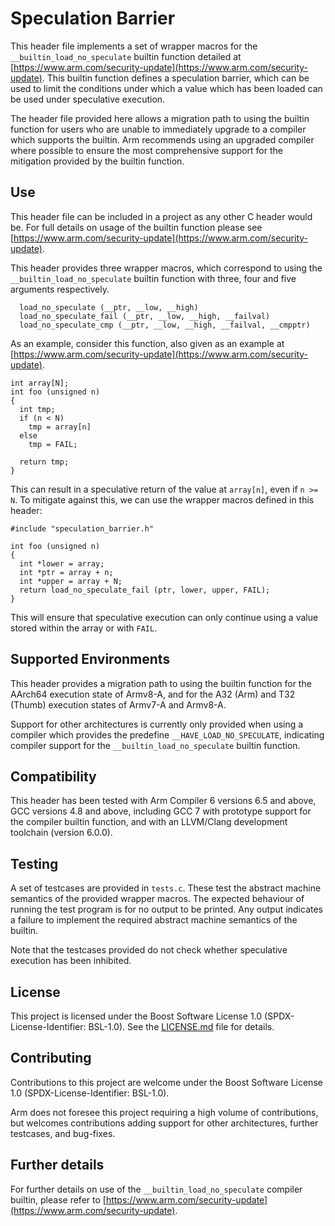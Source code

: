 # Speculation Barrier

This header file implements a set of wrapper macros for the
`__builtin_load_no_speculate` builtin function detailed at
[https://www.arm.com/security-update](https://www.arm.com/security-update).
This builtin function defines a speculation barrier, which can be used to
limit the conditions under which a value which has been loaded can be used
under speculative execution.

The header file provided here allows a migration path to using the builtin
function for users who are unable to immediately upgrade to a compiler which
supports the builtin. Arm recommends using an upgraded compiler where possible
to ensure the most comprehensive support for the mitigation provided by the
builtin function.

## Use

This header file can be included in a project as any other C header would be.
For full details on usage of the builtin function please see
[https://www.arm.com/security-update](https://www.arm.com/security-update).

This header provides three wrapper macros, which correspond to using the
`__builtin_load_no_speculate` builtin function with three, four and five
arguments respectively.

```
  load_no_speculate (__ptr, __low, __high)
  load_no_speculate_fail (__ptr, __low, __high, __failval)
  load_no_speculate_cmp (__ptr, __low, __high, __failval, __cmpptr)
```

As an example, consider this function, also given as an example at
[https://www.arm.com/security-update](https://www.arm.com/security-update).

```
int array[N]; 
int foo (unsigned n) 
{ 
  int tmp; 
  if (n < N) 
    tmp = array[n] 
  else 
    tmp = FAIL; 

  return tmp; 
}
```

This can result in a speculative return of the value at `array[n]`, even
if `n >= N`. To mitigate against this, we can use the wrapper macros defined
in this header:

```
#include "speculation_barrier.h"

int foo (unsigned n) 
{ 
  int *lower = array;
  int *ptr = array + n; 
  int *upper = array + N; 
  return load_no_speculate_fail (ptr, lower, upper, FAIL);
}
```

This will ensure that speculative execution can only continue using a value
stored within the array or with `FAIL`.

## Supported Environments

This header provides a migration path to using the builtin function for
the AArch64 execution state of Armv8-A, and for the A32 (Arm) and T32 (Thumb)
execution states of Armv7-A and Armv8-A.

Support for other architectures is currently only provided when using a
compiler which provides the predefine `__HAVE_LOAD_NO_SPECULATE`,
indicating compiler support for the `__builtin_load_no_speculate` builtin
function.

## Compatibility

This header has been tested with Arm Compiler 6 versions 6.5 and above,
GCC versions 4.8 and above, including GCC 7 with prototype support for the
compiler builtin function, and with an LLVM/Clang development toolchain
(version 6.0.0).

## Testing

A set of testcases are provided in `tests.c`. These test the abstract machine
semantics of the provided wrapper macros. The expected behaviour of running the
test program is for no output to be printed. Any output indicates a failure to
implement the required abstract machine semantics of the builtin.

Note that the testcases provided do not check whether speculative execution
has been inhibited.

## License

This project is licensed under the Boost Software License 1.0
(SPDX-License-Identifier: BSL-1.0). See the [LICENSE.md](LICENSE.md) file
for details.

## Contributing

Contributions to this project are welcome under the Boost Software License
1.0 (SPDX-License-Identifier: BSL-1.0).

Arm does not foresee this project requiring a high volume of contributions,
but welcomes contributions adding support for other architectures, further
testcases, and bug-fixes.

## Further details

For further details on use of the `__builtin_load_no_speculate` compiler
builtin, please refer to
[https://www.arm.com/security-update](https://www.arm.com/security-update).

